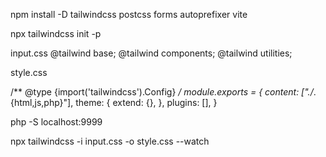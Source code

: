 npm install -D tailwindcss postcss forms autoprefixer vite

npx tailwindcss init -p

input.css
@tailwind base;
@tailwind components;
@tailwind utilities;

style.css

/** @type {import('tailwindcss').Config} */
module.exports = {
  content: ["./*.{html,js,php}"],
  theme: {
    extend: {},
  },
  plugins: [],
}



php -S localhost:9999

npx tailwindcss -i input.css -o style.css --watch